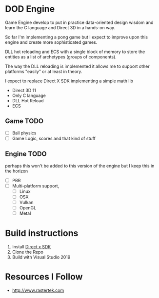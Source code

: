# DOD Engine

Game Engine develop to put in practice data-oriented design wisdom
and learn the C language and Direct 3D in a hands-on way.

So far I'm implementing a pong game but I expect to improve upon this engine and create more sophisticated games.

DLL hot reloading and ECS with a single block of memory to store the entities as a list of archetypes (groups of components).

The way the DLL reloading is implemented it allows me to support other platforms "easily" or at least in theory.

I expect to replace Direct X SDK implementing a simple math lib

- Direct 3D 11
- Only C language 
- DLL Hot Reload
- ECS


## Game TODO
- [ ] Ball physics
- [ ] Game Logic, scores and that kind of stuff

## Engine TODO
perhaps this won't be added to this version of the engine but I keep this in the horizon
- [ ] PBR
- [ ] Multi-platform support, 
	- [ ] Linux
    - [ ] OSX
	- [ ] Vulkan
	- [ ] OpenGL
	- [ ] Metal

# Build instructions

1. Install [Direct x SDK](https://www.microsoft.com/en-us/download/details.aspx?id=6812)
2. Clone the Repo
3. Build with Visual Studio 2019

# Resources I Follow

- http://www.rastertek.com